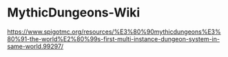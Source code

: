 # MythicDungeons-Wiki
https://www.spigotmc.org/resources/%E3%80%90mythicdungeons%E3%80%91-the-world%E2%80%99s-first-multi-instance-dungeon-system-in-same-world.99297/
